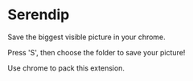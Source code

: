 Serendip
==========

Save the biggest visible picture in your chrome.

Press 'S', then choose the folder to save your picture!

Use chrome to pack this extension.
